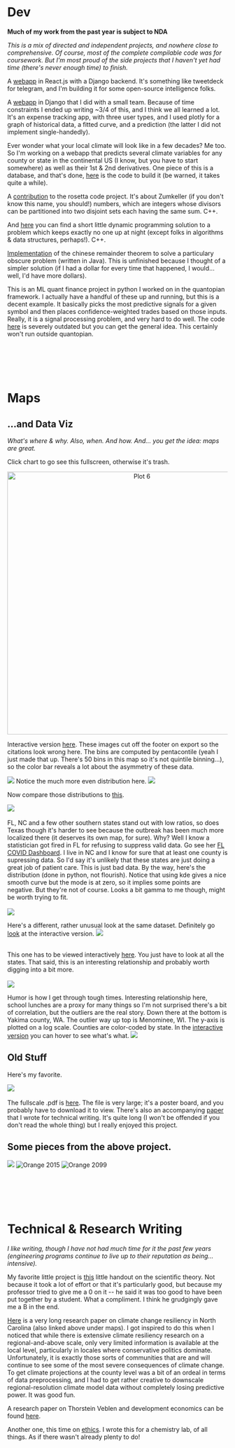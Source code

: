 # Dev

**Much of my work from the past year is subject to NDA**

*This is a mix of directed and independent projects, and nowhere close to comprehensive. Of course, most of the complete compilable code was for coursework. But I'm most proud of the side projects that I haven't yet had time (there's never enough time) to finish.*

A [webapp](https://github.com/mcknn/telepath) in React.js with a Django backend. It's something like tweetdeck for telegram, and I'm building it for some open-source intelligence folks.

A [webapp](https://github.com/mcknn/exp) in Django that I did with a small team. Because of time constraints I ended up writing ~3/4 of this, and I think we all learned a lot. It's an expense tracking app, with three user types, and I used plotly for a graph of historical data, a fitted curve, and a prediction (the latter I did not implement single-handedly).

Ever wonder what your local climate will look like in a few decades? Me too. So I'm working on a webapp that predicts several climate variables for any county or state in the continental US (I know, but you have to start somewhere) as well as their 1st & 2nd derivatives. One piece of this is a database, and that's done, [here](https://github.com/mcknn/nclimdiv-monthly) is the code to build it (be warned, it takes quite a while).

A [contribution](http://rosettacode.org/wiki/Zumkeller_numbers#C.2B.2B) to the rosetta code project. It's about Zumkeller (if you don't know this name, you should!) numbers, which are integers whose divisors can be partitioned into two disjoint sets each having the same sum. C++.

And [here](https://repl.it/@mcknn/CMPSC-465-Project-6#main.cpp) you can find a short little dynamic programming solution to a problem which keeps exactly no one up at night (except folks in algorithms & data structures, perhaps!). C++.

[Implementation](https://repl.it/@mcknn/CRT-implementation#CRT.java) of the chinese remainder theorem to solve a particulary obscure problem (written in Java). This is unfinished because I thought of a simpler solution (if I had a dollar for every time that happened, I would... well, I'd have more dollars).

This is an ML quant finance project in python I worked on in the quantopian framework. I actually have a handful of these up and running, but this is a decent example. It basically picks the most predictive signals for a given symbol and then places confidence-weighted trades based on those inputs. Really, it is a signal processing problem, and very hard to do well. The code [here](https://repl.it/@mcknn/UsableUnselfishCookie#main.py) is severely outdated but you can get the general idea. This certainly won't run outside quantopian.

<br></br>
<br></br>

# Maps
## ...and Data Viz
*What's where & why. Also, when. And how. And... you get the idea: maps are great.*

Click chart to go see this fullscreen, otherwise it's trash.
<div>
    <a href="https://plotly.com/~mcknn/6/?share_key=4brepK2JNzlUSkl143ji6K" target="_blank" title="Plot 6" style="display: block; text-align: center;"><img src="https://plotly.com/~mcknn/6.png?share_key=4brepK2JNzlUSkl143ji6K" alt="Plot 6" style="max-width: 100%;width: 600px;"  width="600" onerror="this.onerror=null;this.src='https://plotly.com/404.png';" /></a>
</div>


Interactive version [here](https://public.flourish.studio/visualisation/3278148/). These images cut off the footer on export so the citations look wrong here. The bins are computed by pentacontile (yeah I just made that up. There's 50 bins in this map so it's not quintile binning...), so the color bar reveals a lot about the asymmetry of these data.

![](https://github.com/mcknn/Portfolio/blob/master/images/COVID19_Deaths_US.png)
Notice the much more even distribution here.
![](https://github.com/mcknn/Portfolio/blob/master/images/COVID19_Cases_US.png)

Now compare those distributions to [this](https://public.flourish.studio/visualisation/3281010).

![](https://github.com/mcknn/Portfolio/blob/master/images/COVID19_Deaths_per_Case.png)
<br><br/>
FL, NC and a few other southern states stand out with low ratios, so does Texas though it's harder to see because the outbreak has been much more localized there (it deserves its own map, for sure). Why? Well I know a statistician got fired in FL for refusing to suppress valid data. Go see her [FL COVID Dashboard](https://experience.arcgis.com/experience/7572b118dc3c48d885d1c643c195314e/). I live in NC and I know for sure that at least one county is supressing data. So I'd say it's unlikely that these states are just doing a great job of patient care. This is just bad data. By the way, here's the distribution (done in python, not flourish). Notice that using kde gives a nice smooth curve but the mode is at zero, so it implies some points are negative. But they're not of course. Looks a bit gamma to me though, might be worth trying to fit. <br><br/>
![](https://github.com/mcknn/Portfolio/blob/master/images/deaths_per_case_kde.png)

Here's a different, rather unusual look at the same dataset. Definitely go [look](https://public.flourish.studio/visualisation/3281744/) at the interactive version.
![](https://github.com/mcknn/Portfolio/blob/master/images/COVID19_by_st_cty_Treemap.png)<br><br/>

This one has to be viewed interactively [here](https://public.flourish.studio/visualisation/3288891). You just have to look at all the states. That said, this is an interesting relationship and probably worth digging into a bit more.<br><br/>
![](https://github.com/mcknn/Portfolio/blob/master/images/COVID19%20deaths%20per%20case%20vs%20YPPL.png)


Humor is how I get through tough times. Interesting relationship here, school lunches are a proxy for many things so I'm not surprised there's a bit of correlation, but the outliers are the real story. Down there at the bottom is Yakima county, WA. The outlier way up top is Menominee, WI. The y-axis is plotted on a log scale. Counties are color-coded by state. In the [interactive version](https://public.flourish.studio/visualisation/3281437) you can hover to see what's what.
![](https://github.com/mcknn/Portfolio/blob/master/images/Free_Lunch.png)

## Old Stuff

Here's my favorite.

![](https://github.com/mcknn/Portfolio/blob/master/images/ncccmap.png)
<br><br/>
The fullscale .pdf is [here](https://github.com/mcknn/Portfolio/blob/master/pdf/GISIIProjectMcKann.pdf). The file is very large; it's a poster board, and you probably have to download it to view. There's also an accompanying [paper](https://github.com/mcknn/Portfolio/blob/master/pdf/TechrepFinalDraft.pdf) that I wrote for technical writing. It's quite long (I won't be offended if you don't read the whole thing) but I really enjoyed this project.

## Some pieces from the above project.
![](https://github.com/mcknn/Portfolio/blob/master/images/changeIndexAlg.png)
![Orange 2015](https://github.com/mcknn/Portfolio/blob/master/images/orange15.jpg)
![Orange 2099](https://github.com/mcknn/Portfolio/blob/master/images/orange99.jpg)



<br></br>
<br></br>
# Technical & Research Writing
*I like writing, though I have not had much time for it the past few years (engineering programs continue to live up to their reputation as being... intensive).*

My favorite little project is [this](https://github.com/mcknn/Portfolio/blob/master/pdf/Scientific%20theory.pdf) little handout on the scientific theory. Not because it took a lot of effort or that it's particularly good, but because my professor tried to give me a 0 on it -- he said it was too good to have been put together by a student. What a compliment. I think he grudgingly gave me a B in the end.

[Here](https://github.com/mcknn/Portfolio/blob/master/pdf/TechrepFinalDraft.pdf) is a very long research paper on climate change resiliency in North Carolina (also linked above under maps). I got inspired to do this when I noticed that while there is extensive climate resiliency research on a regional-and-above scale, only very limited information is available at the local level, particularly in locales where conservative politics dominate. Unfortunately, it is exactly those sorts of communities that are and will continue to see some of the most severe consequences of climate change. To get climate projections at the county level was a bit of an ordeal in terms of data preprocessing, and I had to get rather creative to downscale regional-resolution climate model data without completely losing predictive power. It was good fun.

A research paper on Thorstein Veblen and development economics can be found [here](https://github.com/mcknn/Portfolio/blob/master/pdf/McKann_final.pdf).

Another one, this time on [ethics](https://github.com/mcknn/Portfolio/blob/master/pdf/EthicsPaperMcKann.pdf). I wrote this for a chemistry lab, of all things. As if there wasn't already plenty to do!

